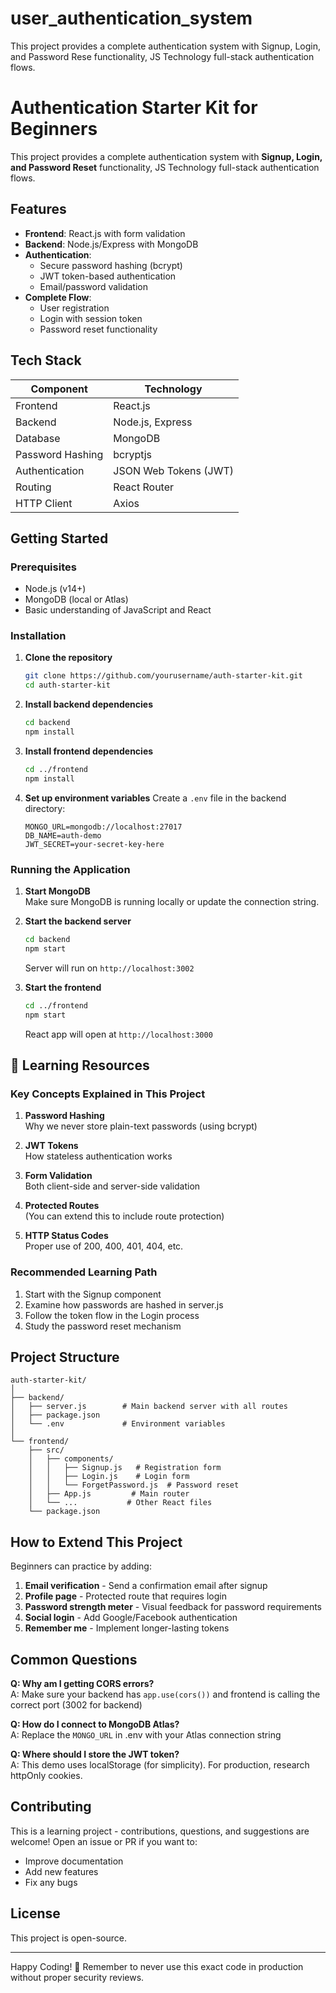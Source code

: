 # user_authentication_system
This project provides a complete authentication system with Signup, Login, and Password Rese  functionality, JS Technology full-stack authentication flows.

#  Authentication Starter Kit for Beginners

This project provides a complete authentication system with **Signup, Login, and Password Reset** functionality, JS Technology full-stack authentication flows.

## Features

- **Frontend**: React.js with form validation
- **Backend**: Node.js/Express with MongoDB
- **Authentication**:
  - Secure password hashing (bcrypt)
  - JWT token-based authentication
  - Email/password validation
- **Complete Flow**:
  - User registration
  - Login with session token
  - Password reset functionality

##  Tech Stack

| Component        | Technology            |
| ---------------- | --------------------- |
| Frontend         | React.js              |
| Backend          | Node.js, Express      |
| Database         | MongoDB               |
| Password Hashing | bcryptjs              |
| Authentication   | JSON Web Tokens (JWT) |
| Routing          | React Router          |
| HTTP Client      | Axios                 |

##  Getting Started

### Prerequisites

- Node.js (v14+)
- MongoDB (local or Atlas)
- Basic understanding of JavaScript and React

### Installation

1. **Clone the repository**

   ```bash
   git clone https://github.com/yourusername/auth-starter-kit.git
   cd auth-starter-kit
   ```

2. **Install backend dependencies**

   ```bash
   cd backend
   npm install
   ```

3. **Install frontend dependencies**

   ```bash
   cd ../frontend
   npm install
   ```

4. **Set up environment variables**
   Create a `.env` file in the backend directory:
   ```
   MONGO_URL=mongodb://localhost:27017
   DB_NAME=auth-demo
   JWT_SECRET=your-secret-key-here
   ```

### Running the Application

1. **Start MongoDB**  
   Make sure MongoDB is running locally or update the connection string.

2. **Start the backend server**

   ```bash
   cd backend
   npm start
   ```

   Server will run on `http://localhost:3002`

3. **Start the frontend**
   ```bash
   cd ../frontend
   npm start
   ```
   React app will open at `http://localhost:3000`

## 📖 Learning Resources

### Key Concepts Explained in This Project

1. **Password Hashing**  
   Why we never store plain-text passwords (using bcrypt)

2. **JWT Tokens**  
   How stateless authentication works

3. **Form Validation**  
   Both client-side and server-side validation

4. **Protected Routes**  
   (You can extend this to include route protection)

5. **HTTP Status Codes**  
   Proper use of 200, 400, 401, 404, etc.

### Recommended Learning Path

1. Start with the Signup component
2. Examine how passwords are hashed in server.js
3. Follow the token flow in the Login process
4. Study the password reset mechanism

##  Project Structure

```
auth-starter-kit/
│
├── backend/
│   ├── server.js        # Main backend server with all routes
│   ├── package.json
│   └── .env             # Environment variables
│
└── frontend/
    ├── src/
    │   ├── components/
    │   │   ├── Signup.js   # Registration form
    │   │   ├── Login.js    # Login form
    │   │   └── ForgetPassword.js  # Password reset
    │   ├── App.js         # Main router
    │   └── ...           # Other React files
    └── package.json
```

##  How to Extend This Project

Beginners can practice by adding:

1. **Email verification** - Send a confirmation email after signup
2. **Profile page** - Protected route that requires login
3. **Password strength meter** - Visual feedback for password requirements
4. **Social login** - Add Google/Facebook authentication
5. **Remember me** - Implement longer-lasting tokens

##  Common Questions

**Q: Why am I getting CORS errors?**  
A: Make sure your backend has `app.use(cors())` and frontend is calling the correct port (3002 for backend)

**Q: How do I connect to MongoDB Atlas?**  
A: Replace the `MONGO_URL` in .env with your Atlas connection string

**Q: Where should I store the JWT token?**  
A: This demo uses localStorage (for simplicity). For production, research httpOnly cookies.

##  Contributing

This is a learning project - contributions, questions, and suggestions are welcome! Open an issue or PR if you want to:

- Improve documentation
- Add new features
- Fix any bugs

##  License

This project is open-source.

---

Happy Coding! 🚀 Remember to never use this exact code in production without proper security reviews.
